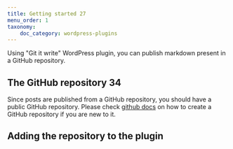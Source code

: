 ```yaml
---
title: Getting started 27
menu_order: 1
taxonomy:
    doc_category: wordpress-plugins
---
```


Using "Git it write" WordPress plugin, you can publish markdown present in a GitHub repository.

## The GitHub repository 34

Since posts are published from a GitHub repository, you should have a public GitHub repository. Please check [github docs](https://docs.github.com/en/github/getting-started-with-github/create-a-repo) on how to create a GitHub repository if you are new to it.

## Adding the repository to the plugin
